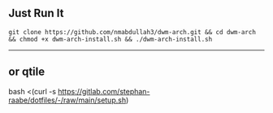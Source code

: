 ## Just Run It

``git clone https://github.com/nmabdullah3/dwm-arch.git &&
cd dwm-arch &&
chmod +x dwm-arch-install.sh &&
./dwm-arch-install.sh``


---

## or qtile 

bash <(curl -s https://gitlab.com/stephan-raabe/dotfiles/-/raw/main/setup.sh)
